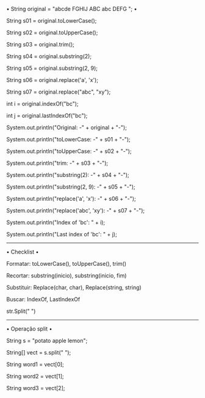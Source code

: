 • String original = "abcde FGHIJ ABC abc DEFG   "; •

String s01 = original.toLowerCase();

String s02 = original.toUpperCase();

String s03 = original.trim();

String s04 = original.substring(2);

String s05 = original.substring(2, 9);

String s06 = original.replace('a', 'x');

String s07 = original.replace("abc", "xy");

int i = original.indexOf("bc");

int j = original.lastIndexOf("bc");

System.out.println("Original: -" + original + "-");

System.out.println("toLowerCase: -" + s01 + "-");

System.out.println("toUpperCase: -" + s02 + "-");

System.out.println("trim: -" + s03 + "-");

System.out.println("substring(2): -" + s04 + "-");

System.out.println("substring(2, 9): -" + s05 + "-");

System.out.println("replace('a', 'x'): -" + s06 + "-");

System.out.println("replace('abc', 'xy'): -" + s07 + "-");

System.out.println("Index of 'bc': " + i);

System.out.println("Last index of 'bc': " + j);

------------------------------------------
• Checklist •

Formatar: toLowerCase(), toUpperCase(), trim()

Recortar: substring(inicio), substring(inicio, fim)

Substituir: Replace(char, char), Replace(string, string)

Buscar: IndexOf, LastIndexOf

str.Split(" ")

----------------------------------------------
• Operação split •

String s = "potato apple lemon";

String[] vect = s.split(" ");

String word1 = vect[0];

String word2 = vect[1];

String word3 = vect[2];
